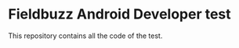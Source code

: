 Fieldbuzz Android Developer test
=====================================================
This repository contains all the code of the test.